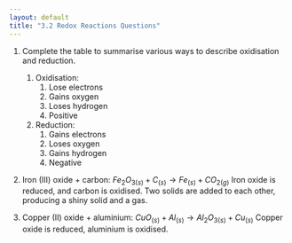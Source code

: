 ```yaml
---
layout: default
title: "3.2 Redox Reactions Questions"
---
```


1. Complete the table to summarise various ways to describe oxidisation and reduction.
	1. Oxidisation:
		1. Lose electrons
		2. Gains oxygen
		3. Loses hydrogen
		4.  Positive
	2. Reduction:
		1. Gains electrons
		2. Loses oxygen
		3. Gains hydrogen
		4. Negative

2. Iron (III) oxide + carbon:
	$Fe_2O_{3(s)} + C_{(s)} \rightarrow Fe_{(s)} + CO_{2(g)}$
	Iron oxide is reduced, and carbon is oxidised.
	Two solids are added to each other, producing a shiny solid and a gas. 
3. Copper (II) oxide + aluminium:
	$CuO_{(s)} + Al_{(s)} \rightarrow Al_2O_{3(s)} + Cu_{(s)}$
	Copper oxide is reduced, aluminium is oxidised.

